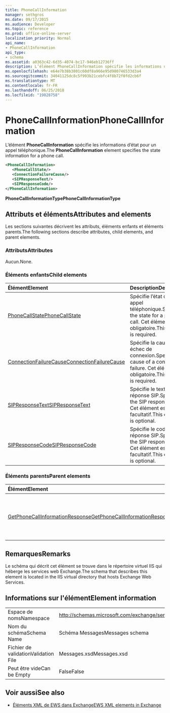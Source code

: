 ```yaml
---
title: PhoneCallInformation
manager: sethgros
ms.date: 09/17/2015
ms.audience: Developer
ms.topic: reference
ms.prod: office-online-server
localization_priority: Normal
api_name:
- PhoneCallInformation
api_type:
- schema
ms.assetid: a0363c42-6d35-4074-bc17-946eb12736ff
description: L’élément PhoneCallInformation spécifie les informations d’état pour un appel téléphonique.
ms.openlocfilehash: e64e7b38b3801c60df8a966e95d980746533d3a4
ms.sourcegitcommit: 34041125dc8c5f993b21cebfc4f8b72f0fd2cb6f
ms.translationtype: MT
ms.contentlocale: fr-FR
ms.lasthandoff: 06/25/2018
ms.locfileid: "19828758"
---
```

# <a name="phonecallinformation"></a><span data-ttu-id="61ef3-103">PhoneCallInformation</span><span class="sxs-lookup"><span data-stu-id="61ef3-103">PhoneCallInformation</span></span>

<span data-ttu-id="61ef3-104">L’élément **PhoneCallInformation** spécifie les informations d’état pour un appel téléphonique.</span><span class="sxs-lookup"><span data-stu-id="61ef3-104">The **PhoneCallInformation** element specifies the state information for a phone call.</span></span> 
  
```XML
<PhoneCallInformation>
   <PhoneCallState/>
   <ConnectionFailureCause/>
   <SIPResponseText/>
   <SIPResponseCode/>
</PhoneCallInformation>
```

 <span data-ttu-id="61ef3-105">**PhoneCallInformationType**</span><span class="sxs-lookup"><span data-stu-id="61ef3-105">**PhoneCallInformationType**</span></span>
## <a name="attributes-and-elements"></a><span data-ttu-id="61ef3-106">Attributs et éléments</span><span class="sxs-lookup"><span data-stu-id="61ef3-106">Attributes and elements</span></span>

<span data-ttu-id="61ef3-107">Les sections suivantes décrivent les attributs, éléments enfants et éléments parents.</span><span class="sxs-lookup"><span data-stu-id="61ef3-107">The following sections describe attributes, child elements, and parent elements.</span></span>
  
### <a name="attributes"></a><span data-ttu-id="61ef3-108">Attributs</span><span class="sxs-lookup"><span data-stu-id="61ef3-108">Attributes</span></span>

<span data-ttu-id="61ef3-109">Aucun.</span><span class="sxs-lookup"><span data-stu-id="61ef3-109">None.</span></span>
  
### <a name="child-elements"></a><span data-ttu-id="61ef3-110">Éléments enfants</span><span class="sxs-lookup"><span data-stu-id="61ef3-110">Child elements</span></span>

|<span data-ttu-id="61ef3-111">**Élément**</span><span class="sxs-lookup"><span data-stu-id="61ef3-111">**Element**</span></span>|<span data-ttu-id="61ef3-112">**Description**</span><span class="sxs-lookup"><span data-stu-id="61ef3-112">**Description**</span></span>|
|:-----|:-----|
|[<span data-ttu-id="61ef3-113">PhoneCallState</span><span class="sxs-lookup"><span data-stu-id="61ef3-113">PhoneCallState</span></span>](phonecallstate.md) <br/> |<span data-ttu-id="61ef3-114">Spécifie l’état d’un appel téléphonique.</span><span class="sxs-lookup"><span data-stu-id="61ef3-114">Specifies the state for a phone call.</span></span> <span data-ttu-id="61ef3-115">Cet élément est obligatoire.</span><span class="sxs-lookup"><span data-stu-id="61ef3-115">This element is required.</span></span>  <br/> |
|[<span data-ttu-id="61ef3-116">ConnectionFailureCause</span><span class="sxs-lookup"><span data-stu-id="61ef3-116">ConnectionFailureCause</span></span>](connectionfailurecause.md) <br/> |<span data-ttu-id="61ef3-117">Spécifie la cause d’un échec de connexion.</span><span class="sxs-lookup"><span data-stu-id="61ef3-117">Specifies the cause of a connection failure.</span></span> <span data-ttu-id="61ef3-118">Cet élément est obligatoire.</span><span class="sxs-lookup"><span data-stu-id="61ef3-118">This element is required.</span></span>  <br/> |
|[<span data-ttu-id="61ef3-119">SIPResponseText</span><span class="sxs-lookup"><span data-stu-id="61ef3-119">SIPResponseText</span></span>](sipresponsetext.md) <br/> |<span data-ttu-id="61ef3-120">Spécifie le texte de réponse SIP.</span><span class="sxs-lookup"><span data-stu-id="61ef3-120">Specifies the SIP response text.</span></span> <span data-ttu-id="61ef3-121">Cet élément est facultatif.</span><span class="sxs-lookup"><span data-stu-id="61ef3-121">This element is optional.</span></span>  <br/> |
|[<span data-ttu-id="61ef3-122">SIPResponseCode</span><span class="sxs-lookup"><span data-stu-id="61ef3-122">SIPResponseCode</span></span>](sipresponsecode.md) <br/> |<span data-ttu-id="61ef3-123">Spécifie le code de réponse SIP.</span><span class="sxs-lookup"><span data-stu-id="61ef3-123">Specifies the SIP response code.</span></span> <span data-ttu-id="61ef3-124">Cet élément est facultatif.</span><span class="sxs-lookup"><span data-stu-id="61ef3-124">This element is optional.</span></span>  <br/> |
   
### <a name="parent-elements"></a><span data-ttu-id="61ef3-125">Éléments parents</span><span class="sxs-lookup"><span data-stu-id="61ef3-125">Parent elements</span></span>

|<span data-ttu-id="61ef3-126">**Élément**</span><span class="sxs-lookup"><span data-stu-id="61ef3-126">**Element**</span></span>|<span data-ttu-id="61ef3-127">**Description**</span><span class="sxs-lookup"><span data-stu-id="61ef3-127">**Description**</span></span>|
|:-----|:-----|
|[<span data-ttu-id="61ef3-128">GetPhoneCallInformationResponse</span><span class="sxs-lookup"><span data-stu-id="61ef3-128">GetPhoneCallInformationResponse</span></span>](getphonecallinformationresponse.md) <br/> |<span data-ttu-id="61ef3-129">Définit une réponse à une demande [d’opération GetPhoneCallInformation](getphonecallinformation-operation.md) .</span><span class="sxs-lookup"><span data-stu-id="61ef3-129">Defines a response to a [GetPhoneCallInformation operation](getphonecallinformation-operation.md) request.</span></span>  <br/> |
   
## <a name="remarks"></a><span data-ttu-id="61ef3-130">Remarques</span><span class="sxs-lookup"><span data-stu-id="61ef3-130">Remarks</span></span>

<span data-ttu-id="61ef3-131">Le schéma qui décrit cet élément se trouve dans le répertoire virtuel IIS qui héberge les services web Exchange.</span><span class="sxs-lookup"><span data-stu-id="61ef3-131">The schema that describes this element is located in the IIS virtual directory that hosts Exchange Web Services.</span></span>
  
## <a name="element-information"></a><span data-ttu-id="61ef3-132">Informations sur l'élément</span><span class="sxs-lookup"><span data-stu-id="61ef3-132">Element information</span></span>

|||
|:-----|:-----|
|<span data-ttu-id="61ef3-133">Espace de noms</span><span class="sxs-lookup"><span data-stu-id="61ef3-133">Namespace</span></span>  <br/> |http://schemas.microsoft.com/exchange/services/2006/messages  <br/> |
|<span data-ttu-id="61ef3-134">Nom du schéma</span><span class="sxs-lookup"><span data-stu-id="61ef3-134">Schema Name</span></span>  <br/> |<span data-ttu-id="61ef3-135">Schéma Messages</span><span class="sxs-lookup"><span data-stu-id="61ef3-135">Messages schema</span></span>  <br/> |
|<span data-ttu-id="61ef3-136">Fichier de validation</span><span class="sxs-lookup"><span data-stu-id="61ef3-136">Validation File</span></span>  <br/> |<span data-ttu-id="61ef3-137">Messages.xsd</span><span class="sxs-lookup"><span data-stu-id="61ef3-137">Messages.xsd</span></span>  <br/> |
|<span data-ttu-id="61ef3-138">Peut être vide</span><span class="sxs-lookup"><span data-stu-id="61ef3-138">Can be Empty</span></span>  <br/> |<span data-ttu-id="61ef3-139">False</span><span class="sxs-lookup"><span data-stu-id="61ef3-139">False</span></span>  <br/> |
   
## <a name="see-also"></a><span data-ttu-id="61ef3-140">Voir aussi</span><span class="sxs-lookup"><span data-stu-id="61ef3-140">See also</span></span>



- [<span data-ttu-id="61ef3-141">Éléments XML de EWS dans Exchange</span><span class="sxs-lookup"><span data-stu-id="61ef3-141">EWS XML elements in Exchange</span></span>](ews-xml-elements-in-exchange.md)

